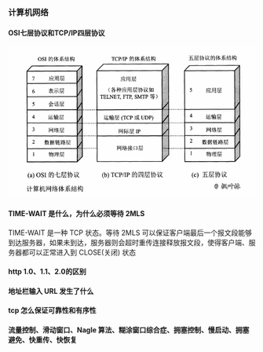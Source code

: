 ### 计算机网络
    
#### OSI七层协议和TCP/IP四层协议
![网络体系结构-图1](../images/internet-osi.png)

#### TIME-WAIT 是什么，为什么必须等待 2MLS
TIME-WAIT 是一种 TCP 状态。等待 2MLS 可以保证客户端最后一个报文段能够到达服务器，如果未到达，服务器则会超时重传连接释放报文段，使得客户端、服务器都可以正常进入到 CLOSE(关闭) 状态

#### http 1.0、1.1、2.0的区别

#### 地址栏输入 URL 发生了什么

#### tcp 怎么保证可靠性和有序性

#### 流量控制、滑动窗口、Nagle 算法、糊涂窗口综合症、拥塞控制、慢启动、拥塞避免、快重传、快恢复
